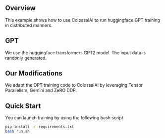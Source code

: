 ## Overview
This example shows how to use ColossalAI to run huggingface GPT training in distributed manners.

## GPT
We use the huggingface transformers GPT2 model. The input data is randonly generated.

## Our Modifications
We adapt the OPT training code to ColossalAI by leveraging Tensor Parallelism, Gemini and ZeRO DDP.

## Quick Start
You can launch training by using the following bash script

```bash
pip install -r requirements.txt
bash run.sh
```
